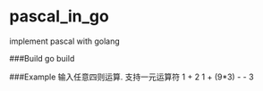 # pascal_in_go
implement pascal  with golang  



###Build
go build

###Example
输入任意四则运算. 支持一元运算符
1 + 2
1 + (9*3) - - 3

